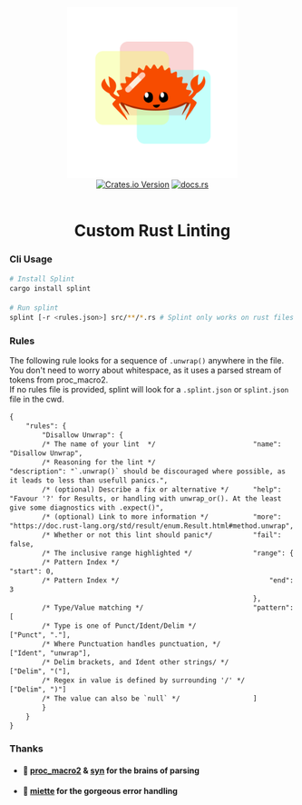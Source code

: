 <div align="center">
    <img src="./assets/splint.png" width="300px"/>
    <div>
    <a href="https://crates.io/crates/splint"><img alt="Crates.io Version" src="https://img.shields.io/crates/v/splint?style=for-the-badge"></a>
    <a href="https://docs.rs/splint"><img alt="docs.rs" src="https://img.shields.io/docsrs/splint?style=for-the-badge"></a>    
    </div>
    <br/>
    <h1>Custom Rust Linting</h1>
</div>

### Cli Usage
```bash
# Install Splint
cargo install splint

# Run splint
splint [-r <rules.json>] src/**/*.rs # Splint only works on rust files
```

### Rules
The following rule looks for a sequence of `.unwrap()` anywhere in the file.  
You don't need to worry about whitespace, as it uses a parsed stream of tokens from proc_macro2.  
If no rules file is provided, splint will look for a `.splint.json` or `splint.json` file in the cwd.
```jsonc
{
    "rules": {
        "Disallow Unwrap": {
        /* The name of your lint  */                        "name": "Disallow Unwrap",
        /* Reasoning for the lint */                        "description": "`.unwrap()` should be discouraged where possible, as it leads to less than usefull panics.",
        /* (optional) Describe a fix or alternative */      "help": "Favour '?' for Results, or handling with unwrap_or(). At the least give some diagnostics with .expect()",
        /* (optional) Link to more information */           "more": "https://doc.rust-lang.org/std/result/enum.Result.html#method.unwrap",
        /* Whether or not this lint should panic*/          "fail": false,
        /* The inclusive range highlighted */               "range": {
        /* Pattern Index */                                     "start": 0,
        /* Pattern Index */                                     "end": 3
                                                            },
        /* Type/Value matching */                           "pattern": [
        /* Type is one of Punct/Ident/Delim */                  ["Punct", "."],
        /* Where Punctuation handles punctuation, */            ["Ident", "unwrap"],
        /* Delim brackets, and Ident other strings/ */          ["Delim", "("],
        /* Regex in value is defined by surrounding '/' */      ["Delim", ")"]
        /* The value can also be `null` */                  ]
        }
    }
}
```

### Thanks
- #### 🩷 [proc_macro2](https://docs.rs/proc-macro2) & [syn](https://docs.rs/syn) for the brains of parsing
- #### 🩷 [miette](https://docs.rs/miette/) for the gorgeous error handling 